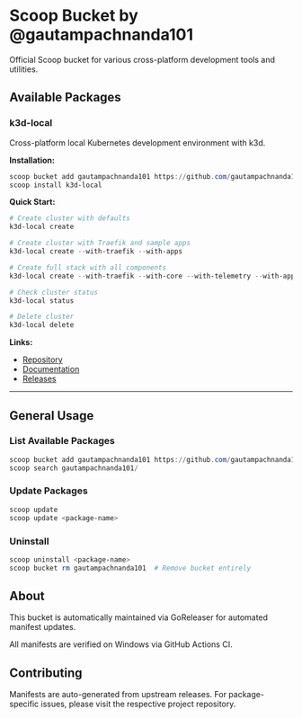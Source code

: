 # Scoop Bucket by @gautampachnanda101

Official Scoop bucket for various cross-platform development tools and utilities.

## Available Packages

### k3d-local

Cross-platform local Kubernetes development environment with k3d.

**Installation:**
```powershell
scoop bucket add gautampachnanda101 https://github.com/gautampachnanda101/scoop-bucket
scoop install k3d-local
```

**Quick Start:**
```powershell
# Create cluster with defaults
k3d-local create

# Create cluster with Traefik and sample apps
k3d-local create --with-traefik --with-apps

# Create full stack with all components
k3d-local create --with-traefik --with-core --with-telemetry --with-apps

# Check cluster status
k3d-local status

# Delete cluster
k3d-local delete
```

**Links:**
- [Repository](https://github.com/gautampachnanda101/local-cluster-k3d)
- [Documentation](https://github.com/gautampachnanda101/local-cluster-k3d/tree/main/docs)
- [Releases](https://github.com/gautampachnanda101/local-cluster-k3d/releases)

---

## General Usage

### List Available Packages
```powershell
scoop bucket add gautampachnanda101 https://github.com/gautampachnanda101/scoop-bucket
scoop search gautampachnanda101/
```

### Update Packages
```powershell
scoop update
scoop update <package-name>
```

### Uninstall
```powershell
scoop uninstall <package-name>
scoop bucket rm gautampachnanda101  # Remove bucket entirely
```

## About

This bucket is automatically maintained via GoReleaser for automated manifest updates.

All manifests are verified on Windows via GitHub Actions CI.

## Contributing

Manifests are auto-generated from upstream releases. For package-specific issues, please visit the respective project repository.
